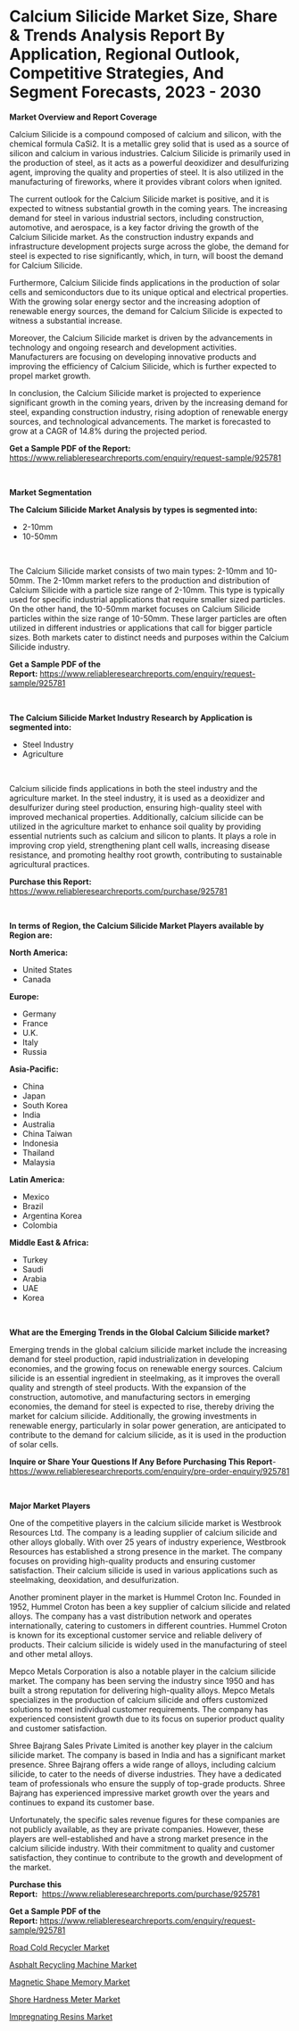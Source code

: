 <p><h1>Calcium Silicide Market Size, Share & Trends Analysis Report By Application, Regional Outlook, Competitive Strategies, And Segment Forecasts, 2023 - 2030</h1></p><p><strong>Market Overview and Report Coverage</strong></p>
<p><p>Calcium Silicide is a compound composed of calcium and silicon, with the chemical formula CaSi2. It is a metallic grey solid that is used as a source of silicon and calcium in various industries. Calcium Silicide is primarily used in the production of steel, as it acts as a powerful deoxidizer and desulfurizing agent, improving the quality and properties of steel. It is also utilized in the manufacturing of fireworks, where it provides vibrant colors when ignited.</p><p>The current outlook for the Calcium Silicide market is positive, and it is expected to witness substantial growth in the coming years. The increasing demand for steel in various industrial sectors, including construction, automotive, and aerospace, is a key factor driving the growth of the Calcium Silicide market. As the construction industry expands and infrastructure development projects surge across the globe, the demand for steel is expected to rise significantly, which, in turn, will boost the demand for Calcium Silicide.</p><p>Furthermore, Calcium Silicide finds applications in the production of solar cells and semiconductors due to its unique optical and electrical properties. With the growing solar energy sector and the increasing adoption of renewable energy sources, the demand for Calcium Silicide is expected to witness a substantial increase.</p><p>Moreover, the Calcium Silicide market is driven by the advancements in technology and ongoing research and development activities. Manufacturers are focusing on developing innovative products and improving the efficiency of Calcium Silicide, which is further expected to propel market growth.</p><p>In conclusion, the Calcium Silicide market is projected to experience significant growth in the coming years, driven by the increasing demand for steel, expanding construction industry, rising adoption of renewable energy sources, and technological advancements. The market is forecasted to grow at a CAGR of 14.8% during the projected period.</p></p>
<p><strong>Get a Sample PDF of the Report:</strong> <a href="https://www.reliableresearchreports.com/enquiry/request-sample/925781">https://www.reliableresearchreports.com/enquiry/request-sample/925781</a></p>
<p>&nbsp;</p>
<p><strong>Market Segmentation</strong></p>
<p><strong>The Calcium Silicide Market Analysis by types is segmented into:</strong></p>
<p><ul><li>2-10mm</li><li>10-50mm</li></ul></p>
<p>&nbsp;</p>
<p><p>The Calcium Silicide market consists of two main types: 2-10mm and 10-50mm. The 2-10mm market refers to the production and distribution of Calcium Silicide with a particle size range of 2-10mm. This type is typically used for specific industrial applications that require smaller sized particles. On the other hand, the 10-50mm market focuses on Calcium Silicide particles within the size range of 10-50mm. These larger particles are often utilized in different industries or applications that call for bigger particle sizes. Both markets cater to distinct needs and purposes within the Calcium Silicide industry.</p></p>
<p><strong>Get a Sample PDF of the Report:</strong>&nbsp;<a href="https://www.reliableresearchreports.com/enquiry/request-sample/925781">https://www.reliableresearchreports.com/enquiry/request-sample/925781</a></p>
<p>&nbsp;</p>
<p><strong>The Calcium Silicide Market Industry Research by Application is segmented into:</strong></p>
<p><ul><li>Steel Industry</li><li>Agriculture</li></ul></p>
<p>&nbsp;</p>
<p><p>Calcium silicide finds applications in both the steel industry and the agriculture market. In the steel industry, it is used as a deoxidizer and desulfurizer during steel production, ensuring high-quality steel with improved mechanical properties. Additionally, calcium silicide can be utilized in the agriculture market to enhance soil quality by providing essential nutrients such as calcium and silicon to plants. It plays a role in improving crop yield, strengthening plant cell walls, increasing disease resistance, and promoting healthy root growth, contributing to sustainable agricultural practices.</p></p>
<p><strong>Purchase this Report:</strong>&nbsp; <a href="https://www.reliableresearchreports.com/purchase/925781">https://www.reliableresearchreports.com/purchase/925781</a></p>
<p>&nbsp;</p>
<p><strong>In terms of Region, the Calcium Silicide Market Players available by Region are:</strong></p>
<p>
    <p> <strong> North America: </strong>
        <ul>
            <li>United States</li>
            <li>Canada</li>
        </ul>
        </p> 
    <p> <strong> Europe: </strong>
        <ul>
            <li>Germany</li>
            <li>France</li>
            <li>U.K.</li>
            <li>Italy</li>
            <li>Russia</li>
        </ul>
        </p> 
    <p> <strong> Asia-Pacific: </strong>
        <ul>
            <li>China</li>
            <li>Japan</li>
            <li>South Korea</li>
            <li>India</li>
            <li>Australia</li>
            <li>China Taiwan</li>
            <li>Indonesia</li>
            <li>Thailand</li>
            <li>Malaysia</li>
        </ul>
        </p> 
    <p> <strong> Latin America: </strong>
        <ul>
            <li>Mexico</li>
            <li>Brazil</li>
            <li>Argentina Korea</li>
            <li>Colombia</li>
        </ul>
        </p> 
    <p> <strong> Middle East & Africa: </strong>
        <ul>
            <li>Turkey</li>
            <li>Saudi</li>
            <li>Arabia</li>
            <li>UAE</li>
            <li>Korea</li>
        </ul>
    </p>
    </p>
<p>&nbsp;</p>
<p><strong>What are the Emerging Trends in the Global Calcium Silicide market?</strong></p>
<p><p>Emerging trends in the global calcium silicide market include the increasing demand for steel production, rapid industrialization in developing economies, and the growing focus on renewable energy sources. Calcium silicide is an essential ingredient in steelmaking, as it improves the overall quality and strength of steel products. With the expansion of the construction, automotive, and manufacturing sectors in emerging economies, the demand for steel is expected to rise, thereby driving the market for calcium silicide. Additionally, the growing investments in renewable energy, particularly in solar power generation, are anticipated to contribute to the demand for calcium silicide, as it is used in the production of solar cells.</p></p>
<p><strong>Inquire or Share Your Questions If Any Before Purchasing This Report</strong>- <a href="https://www.reliableresearchreports.com/enquiry/pre-order-enquiry/925781">https://www.reliableresearchreports.com/enquiry/pre-order-enquiry/925781</a></p>
<p>&nbsp;</p>
<p><strong>Major Market Players</strong></p>
<p><p>One of the competitive players in the calcium silicide market is Westbrook Resources Ltd. The company is a leading supplier of calcium silicide and other alloys globally. With over 25 years of industry experience, Westbrook Resources has established a strong presence in the market. The company focuses on providing high-quality products and ensuring customer satisfaction. Their calcium silicide is used in various applications such as steelmaking, deoxidation, and desulfurization.</p><p>Another prominent player in the market is Hummel Croton Inc. Founded in 1952, Hummel Croton has been a key supplier of calcium silicide and related alloys. The company has a vast distribution network and operates internationally, catering to customers in different countries. Hummel Croton is known for its exceptional customer service and reliable delivery of products. Their calcium silicide is widely used in the manufacturing of steel and other metal alloys.</p><p>Mepco Metals Corporation is also a notable player in the calcium silicide market. The company has been serving the industry since 1950 and has built a strong reputation for delivering high-quality alloys. Mepco Metals specializes in the production of calcium silicide and offers customized solutions to meet individual customer requirements. The company has experienced consistent growth due to its focus on superior product quality and customer satisfaction.</p><p>Shree Bajrang Sales Private Limited is another key player in the calcium silicide market. The company is based in India and has a significant market presence. Shree Bajrang offers a wide range of alloys, including calcium silicide, to cater to the needs of diverse industries. They have a dedicated team of professionals who ensure the supply of top-grade products. Shree Bajrang has experienced impressive market growth over the years and continues to expand its customer base.</p><p>Unfortunately, the specific sales revenue figures for these companies are not publicly available, as they are private companies. However, these players are well-established and have a strong market presence in the calcium silicide industry. With their commitment to quality and customer satisfaction, they continue to contribute to the growth and development of the market.</p></p>
<p><strong>Purchase this Report:</strong>&nbsp;&nbsp;<a href="https://www.reliableresearchreports.com/purchase/925781">https://www.reliableresearchreports.com/purchase/925781</a></p>
<p></p>
<p><strong>Get a Sample PDF of the Report:</strong>&nbsp;<a href="https://www.reliableresearchreports.com/enquiry/request-sample/925781">https://www.reliableresearchreports.com/enquiry/request-sample/925781</a></p>
<p><p><a href="https://medium.com/@ardithlynch1906/road-cold-recycler-market-comprehensive-assessment-by-type-application-and-geography-5717d1af1844">Road Cold Recycler Market</a></p><p><a href="https://medium.com/@clayreinger/asphalt-recycling-machine-market-comprehensive-assessment-by-type-application-and-geography-83aab5cfd7f9">Asphalt Recycling Machine Market</a></p><p><a href="https://github.com/rahu1503/Market-Research-Report-List-1/blob/main/magnetic-shape-memory-market.md">Magnetic Shape Memory Market</a></p><p><a href="https://medium.com/@sylvanfahey/shore-hardness-meter-market-analysis-and-sze-forecasted-for-period-from-2023-to-2030-d33a78431e21">Shore Hardness Meter Market</a></p><p><a href="https://github.com/rahu1501/Market-Research-Report-List-1/blob/main/impregnating-resins-market.md">Impregnating Resins Market</a></p></p>